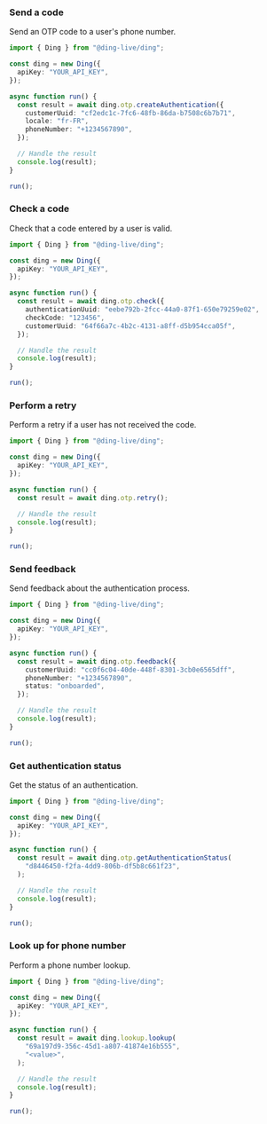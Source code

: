 <!-- Start SDK Example Usage [usage] -->
### Send a code

Send an OTP code to a user's phone number.

```typescript
import { Ding } from "@ding-live/ding";

const ding = new Ding({
  apiKey: "YOUR_API_KEY",
});

async function run() {
  const result = await ding.otp.createAuthentication({
    customerUuid: "cf2edc1c-7fc6-48fb-86da-b7508c6b7b71",
    locale: "fr-FR",
    phoneNumber: "+1234567890",
  });

  // Handle the result
  console.log(result);
}

run();

```

### Check a code

Check that a code entered by a user is valid.

```typescript
import { Ding } from "@ding-live/ding";

const ding = new Ding({
  apiKey: "YOUR_API_KEY",
});

async function run() {
  const result = await ding.otp.check({
    authenticationUuid: "eebe792b-2fcc-44a0-87f1-650e79259e02",
    checkCode: "123456",
    customerUuid: "64f66a7c-4b2c-4131-a8ff-d5b954cca05f",
  });

  // Handle the result
  console.log(result);
}

run();

```

### Perform a retry

Perform a retry if a user has not received the code.

```typescript
import { Ding } from "@ding-live/ding";

const ding = new Ding({
  apiKey: "YOUR_API_KEY",
});

async function run() {
  const result = await ding.otp.retry();

  // Handle the result
  console.log(result);
}

run();

```

### Send feedback

Send feedback about the authentication process.


```typescript
import { Ding } from "@ding-live/ding";

const ding = new Ding({
  apiKey: "YOUR_API_KEY",
});

async function run() {
  const result = await ding.otp.feedback({
    customerUuid: "cc0f6c04-40de-448f-8301-3cb0e6565dff",
    phoneNumber: "+1234567890",
    status: "onboarded",
  });

  // Handle the result
  console.log(result);
}

run();

```

### Get authentication status

Get the status of an authentication.

```typescript
import { Ding } from "@ding-live/ding";

const ding = new Ding({
  apiKey: "YOUR_API_KEY",
});

async function run() {
  const result = await ding.otp.getAuthenticationStatus(
    "d8446450-f2fa-4dd9-806b-df5b8c661f23",
  );

  // Handle the result
  console.log(result);
}

run();

```

### Look up for phone number

Perform a phone number lookup.

```typescript
import { Ding } from "@ding-live/ding";

const ding = new Ding({
  apiKey: "YOUR_API_KEY",
});

async function run() {
  const result = await ding.lookup.lookup(
    "69a197d9-356c-45d1-a807-41874e16b555",
    "<value>",
  );

  // Handle the result
  console.log(result);
}

run();

```
<!-- End SDK Example Usage [usage] -->